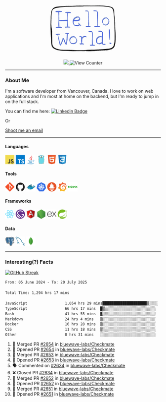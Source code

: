 <div align="center">
    <img src="./img/hello_world.webp" height="200px" width="">
    <div>
        <a href="https://www.linkedin.com/in/ajhollid">
            <img src="https://img.shields.io/badge/LinkedIn-blue"/>
        </a>
        <img src="https://komarev.com/ghpvc/?username=ajhollid&color=yellow" alt="View Counter">
    </div>
</div>

---

### About Me

I'm a software developer from Vancouver, Canada. I love to work on web applications and I'm most at home on the backend, but I'm ready to jump in on the full stack.

You can find me here: [![Linkedin Badge](https://img.shields.io/badge/-ajhollid-blue?style=flat&logo=Linkedin&logoColor=white)](https://www.linkedin.com/in/ajhollid)

Or

[Shoot me an email](mailto:ajhollid@gmail.com)

---

#### Languages

<div>
    <img src="./img/devicons/javascript-original.svg" width=30 height=30 alt="JavaScript">
    <img src="/img/devicons/typescript-original.svg" width=30 height=30 alt="TypeScript">
    <img src="./img/devicons/java-original.svg" width=30 height=30 alt="Java">
    <img src="./img/devicons/go-original.svg" width=30 height=30 alt="Golang">
    <img src="./img/devicons/html5-original.svg" width=30 height=30 alt="HTML 5">
    <img src="./img/devicons/css3-original.svg" width=30 height=30 alt="CSS 3">
</div>

#### Tools

<div>
    <img src="./img/devicons/git-original.svg" width=30 height=30 alt="Git">
    <img src="./img/devicons/github-original.svg" width=30 height=30 alt="Github">
    <img src="./img/devicons/docker-original.svg" width=30 
    height=30 alt="Docker">
    <img src="./img/devicons/kubernetes-original.svg" width=30 height=30 alt="K8">
    <img src="./img/devicons/prometheus-original.svg" width=30 height=30 alt="Prometheus">
    <img src="./img/devicons/grafana-original.svg" width=30 height=30 alt="Grafana">
    <img src="./img/devicons/nginx-original.svg" width=30 height=30 alt="Nginx">
</div>

#### Frameworks

<div>
    <img src="./img/devicons/react-original.svg" width=30 height=30 alt="React">
    <img src="./img/devicons/gatsby-original.svg" width=30 height=30 alt="Gatsby">
    <img src="./img/devicons/angularjs-original.svg" width=30 height=30 alt="AngularJS">
    <img src="./img/devicons/nodejs-original.svg" width=30 height=30 alt="NodeJS">
    <img src="./img/devicons/express-original.svg" width=30 height=30 alt="Express">
    <img src="./img/devicons/spring-original.svg" width=30 height=30 alt="Spring">
</div>

#### Data

<div>
    <img src="./img/devicons/postgresql-original.svg" width=30 height=30 alt="Postgresql">
    <img src="./img/devicons/mysql-original.svg" width=30 height=30 alt="Mysql">
    <img src="./img/devicons/mongodb-original.svg" width=30 height=30 alt="MongoDB">
</div>

---

### Interesting(?) Facts

[![GitHub Streak](http://github-readme-streak-stats.herokuapp.com?user=ajhollid)](https://git.io/streak-stats)

 <!--START_SECTION:waka-->

```txt
From: 05 June 2024 - To: 20 July 2025

Total Time: 1,294 hrs 17 mins

JavaScript                 1,054 hrs 29 mins████████████████████▒░░░░   80.94 %
TypeScript                 66 hrs 17 mins  █▒░░░░░░░░░░░░░░░░░░░░░░░   05.09 %
Bash                       41 hrs 55 mins  ▓░░░░░░░░░░░░░░░░░░░░░░░░   03.22 %
Markdown                   24 hrs 4 mins   ▒░░░░░░░░░░░░░░░░░░░░░░░░   01.85 %
Docker                     16 hrs 28 mins  ▒░░░░░░░░░░░░░░░░░░░░░░░░   01.26 %
CSS                        11 hrs 18 mins  ▒░░░░░░░░░░░░░░░░░░░░░░░░   00.87 %
Other                      8 hrs 31 mins   ░░░░░░░░░░░░░░░░░░░░░░░░░   00.65 %
```

<!--END_SECTION:waka-->


<!--START_SECTION:activity-->
1. 🎉 Merged PR [#2654](https://github.com/bluewave-labs/Checkmate/pull/2654) in [bluewave-labs/Checkmate](https://github.com/bluewave-labs/Checkmate)
2. 💪 Opened PR [#2654](https://github.com/bluewave-labs/Checkmate/pull/2654) in [bluewave-labs/Checkmate](https://github.com/bluewave-labs/Checkmate)
3. 🎉 Merged PR [#2653](https://github.com/bluewave-labs/Checkmate/pull/2653) in [bluewave-labs/Checkmate](https://github.com/bluewave-labs/Checkmate)
4. 💪 Opened PR [#2653](https://github.com/bluewave-labs/Checkmate/pull/2653) in [bluewave-labs/Checkmate](https://github.com/bluewave-labs/Checkmate)
5. 🗣 Commented on [#2634](https://github.com/bluewave-labs/Checkmate/pull/2634#issuecomment-3098012323) in [bluewave-labs/Checkmate](https://github.com/bluewave-labs/Checkmate)
6. ❌ Closed PR [#2634](https://github.com/bluewave-labs/Checkmate/pull/2634) in [bluewave-labs/Checkmate](https://github.com/bluewave-labs/Checkmate)
7. 🎉 Merged PR [#2652](https://github.com/bluewave-labs/Checkmate/pull/2652) in [bluewave-labs/Checkmate](https://github.com/bluewave-labs/Checkmate)
8. 💪 Opened PR [#2652](https://github.com/bluewave-labs/Checkmate/pull/2652) in [bluewave-labs/Checkmate](https://github.com/bluewave-labs/Checkmate)
9. 🎉 Merged PR [#2651](https://github.com/bluewave-labs/Checkmate/pull/2651) in [bluewave-labs/Checkmate](https://github.com/bluewave-labs/Checkmate)
10. 💪 Opened PR [#2651](https://github.com/bluewave-labs/Checkmate/pull/2651) in [bluewave-labs/Checkmate](https://github.com/bluewave-labs/Checkmate)
<!--END_SECTION:activity-->
